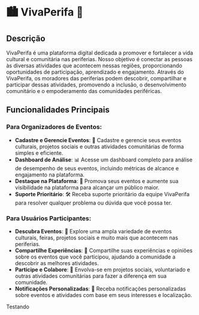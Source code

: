# 🏙️ VivaPerifa 🎉

## Descrição

VivaPerifa é uma plataforma digital dedicada a promover e fortalecer a vida cultural e comunitária nas periferias. Nosso objetivo é conectar as pessoas às diversas atividades que acontecem nessas regiões, proporcionando oportunidades de participação, aprendizado e engajamento. Através do VivaPerifa, os moradores das periferias podem descobrir, compartilhar e participar dessas atividades, promovendo a inclusão, o desenvolvimento comunitário e o empoderamento das comunidades periféricas.

## Funcionalidades Principais

### Para Organizadores de Eventos:

- **Cadastre e Gerencie Eventos**: 📅 Cadastre e gerencie seus eventos culturais, projetos sociais e outras atividades comunitárias de forma simples e eficiente.
- **Dashboard de Análise**: 📊 Acesse um dashboard completo para análise de desempenho de seus eventos, incluindo métricas de alcance e engajamento na plataforma.
- **Destaque na Plataforma**: 🌟 Promova seus eventos e aumente sua visibilidade na plataforma para alcançar um público maior.
- **Suporte Prioritário**: 🛠️ Receba suporte prioritário da equipe VivaPerifa para resolver qualquer problema ou dúvida que você possa ter.

### Para Usuários Participantes:

- **Descubra Eventos**: 🎪 Explore uma ampla variedade de eventos culturais, feiras, projetos sociais e muito mais que acontecem nas periferias.
- **Compartilhe Experiências**: 📣 Compartilhe suas experiências e opiniões sobre os eventos que você participou, ajudando a comunidade a descobrir as melhores atividades.
- **Participe e Colabore**: 🤝 Envolva-se em projetos sociais, voluntariado e outras atividades comunitárias para fazer a diferença em sua comunidade.
- **Notificações Personalizadas**: 🔔 Receba notificações personalizadas sobre eventos e atividades com base em seus interesses e localização.

Testando
